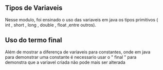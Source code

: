 ## Tipos de Variaveis
Nesse modulo, foi ensinado o uso das variaveis em java os tipos primitivos ( int , short , long , double , float ,entre outros).
## Uso do termo final
Além de mostrar a diferença de variaveis para constantes, onde em java para demonstrar uma constante é necessario usar o " final " para demonstra que a variavel criada não pode mais ser alterada 
